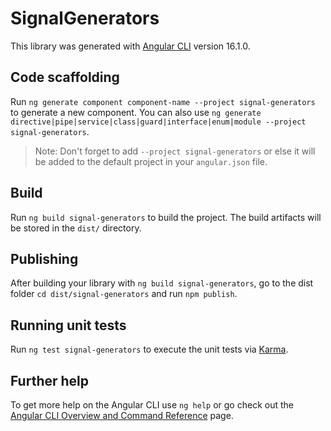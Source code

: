 # SignalGenerators

This library was generated with [Angular CLI](https://github.com/angular/angular-cli) version 16.1.0.

## Code scaffolding

Run `ng generate component component-name --project signal-generators` to generate a new component. You can also use `ng generate directive|pipe|service|class|guard|interface|enum|module --project signal-generators`.
> Note: Don't forget to add `--project signal-generators` or else it will be added to the default project in your `angular.json` file. 

## Build

Run `ng build signal-generators` to build the project. The build artifacts will be stored in the `dist/` directory.

## Publishing

After building your library with `ng build signal-generators`, go to the dist folder `cd dist/signal-generators` and run `npm publish`.

## Running unit tests

Run `ng test signal-generators` to execute the unit tests via [Karma](https://karma-runner.github.io).

## Further help

To get more help on the Angular CLI use `ng help` or go check out the [Angular CLI Overview and Command Reference](https://angular.io/cli) page.
